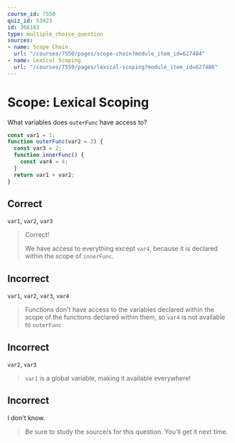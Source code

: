 ```yaml
---
course_id: 7550
quiz_id: 53423
id: 366182
type: multiple_choice_question
sources:
- name: Scope Chain
  url: "/courses/7550/pages/scope-chain?module_item_id=627484"
- name: Lexical Scoping
  url: "/courses/7550/pages/lexical-scoping?module_item_id=627486"
---
```


# Scope: Lexical Scoping

What variables does `outerFunc` have access to?

```javascript
const var1 = 1;
function outerFunc(var2 = 2) {
  const var3 = 2;
  function innerFunc() {
    const var4 = 4;
  }
  return var1 + var2;
}
```

## Correct

`var1`, `var2`, `var3`

> Correct!
> 
> We have access to everything except `var4`, because it is declared within the
> scope of `innerFunc`.

## Incorrect

`var1`, `var2`, `var3`, `var4`

> Functions don't have access to the variables declared within the scope of the
> functions declared within them, so `var4` is not available to `outerFunc`

## Incorrect

`var2`, `var3`

> `var1` is a global variable, making it available everywhere!

## Incorrect

I don't know.

> Be sure to study the source/s for this question. You'll get it next time.
